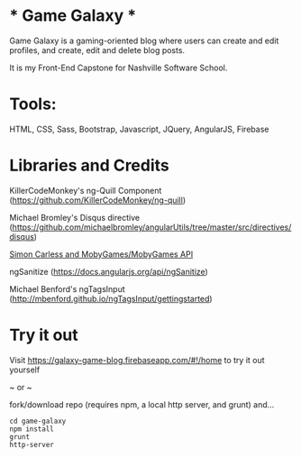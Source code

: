 # * Game Galaxy *

Game Galaxy is a gaming-oriented blog where users can create and edit profiles, and create, edit and delete blog posts.

It is my Front-End Capstone for Nashville Software School.

# Tools:

HTML, CSS, Sass, Bootstrap, Javascript, JQuery, AngularJS, Firebase

# Libraries and Credits

KillerCodeMonkey's ng-Quill Component (https://github.com/KillerCodeMonkey/ng-quill)

Michael Bromley's Disqus directive (https://github.com/michaelbromley/angularUtils/tree/master/src/directives/disqus)

[Simon Carless and MobyGames/MobyGames API](http://www.mobygames.com/)

ngSanitize (https://docs.angularjs.org/api/ngSanitize)

Michael Benford's ngTagsInput (http://mbenford.github.io/ngTagsInput/gettingstarted)

# Try it out

Visit https://galaxy-game-blog.firebaseapp.com/#!/home to try it out yourself

~ or ~

fork/download repo (requires npm, a local http server, and grunt) and...

```
cd game-galaxy
npm install
grunt
http-server
```
